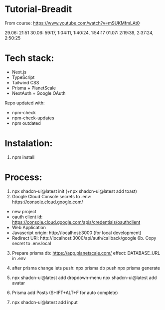 # Tutorial-Breadit

From course: https://www.youtube.com/watch?v=mSUKMfmLAt0

29.06: 21:51
30.06: 59:17, 1:04:11, 1:40:24, 1:54:17
01.07: 2:19:39, 2:37:24, 2:50:25

# Tech stack:

- Next.js
- TypeScript
- Tailwind CSS
- Prisma + PlanetScale
- NextAuth + Google OAuth

Repo updated with:

- npm-check
- npm-check-updates
- npm outdated

# Instalation:

1. npm install

# Process:

1. npx shadcn-ui@latest init (+npx shadcn-ui@latest add toast)
2. Google Cloud Console secrets to .env:
   https://console.cloud.google.com/

- new project
- oauth client id:
  https://console.cloud.google.com/apis/credentials/oauthclient
- Web Application
- Javascript origin: http://localhost:3000 (for local development)
- Redirect URI: http://localhost:3000/api/auth/callback/google
  6b. Copy secret to .env.local

3. Prepare prisma db:
   https://app.planetscale.com/
   effect: DATABASE_URL in .env

4. after prisma change lets push:
   npx prisma db push
   npx prisma generate

5. npx shadcn-ui@latest add dropdown-menu
   npx shadcn-ui@latest add avatar

6. Prisma add Posts (SHIFT+ALT+F for auto complete)

7. npx shadcn-ui@latest add input
